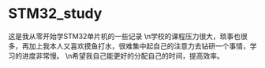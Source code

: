 # STM32_study
这是我从零开始学STM32单片机的一些记录
\n学校的课程压力很大，琐事也很多，再加上我本人又喜欢摸鱼打水，很难集中起自己的注意力去钻研一个事情，学习的进度非常慢。
\n希望我自己能更好的分配自己的时间，提高效率。
